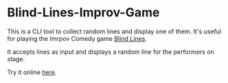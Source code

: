 # Blind-Lines-Improv-Game
This is a CLI tool to collect random lines and display one of them. It's useful for playing the Imrpov Comedy game [Blind Lines](https://improwiki.com/en/wiki/improv/blindline). 

It accepts lines as input and displays a random line for the performers on stage.

Try it online [here](https://replit.com/@gurbax/blind-lines-improv-game?v=1).

